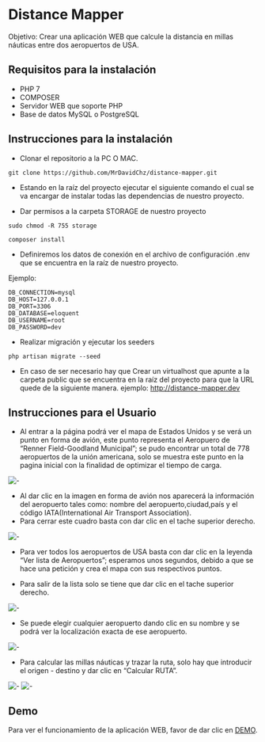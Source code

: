 
# Distance Mapper

Objetivo: Crear una aplicación WEB que calcule la distancia en millas náuticas entre dos aeropuertos de USA.

## Requisitos para la instalación

- PHP 7
- COMPOSER
- Servidor WEB que soporte PHP
- Base de datos MySQL o PostgreSQL

## Instrucciones para la instalación

- Clonar el repositorio a la PC O MAC.
```
git clone https://github.com/MrDavidChz/distance-mapper.git
```
- Estando en la raíz del proyecto ejecutar el siguiente comando el cual se va encargar de instalar todas las dependencias de nuestro proyecto.

- Dar permisos a la carpeta STORAGE de nuestro proyecto
```
sudo chmod -R 755 storage
```

```
composer install
```

- Definiremos los datos de conexión en el archivo de configuración .env que se encuentra en la raíz de nuestro proyecto.

Ejemplo:
```
DB_CONNECTION=mysql
DB_HOST=127.0.0.1
DB_PORT=3306
DB_DATABASE=eloquent
DB_USERNAME=root
DB_PASSWORD=dev
```


- Realizar migración y ejecutar los seeders
```
php artisan migrate --seed
```

- En caso de ser necesario hay que Crear un virtualhost que apunte a la carpeta public que se encuentra en la raíz del proyecto para que la URL quede de la siguiente manera. ejemplo: http://distance-mapper.dev


## Instrucciones para el Usuario

- Al entrar a la página podrá ver el mapa de Estados Unidos y se verá un punto en forma de avión, este punto representa el Aeropuero de “Renner Field-Goodland Municipal”; se pudo encontrar un total de 778 aeropuertos de la unión americana, solo se muestra este punto en la pagina inicial con la finalidad de optimizar el tiempo de carga. 

![-](http://i67.tinypic.com/alhlp0.jpg)

- Al dar clic en la imagen en forma de avión nos aparecerá la información del aeropuerto tales como: nombre del aeropuerto,ciudad,país y el código IATA(International Air Transport Association).
- Para cerrar este cuadro basta con dar clic en el tache superior derecho.

![-](http://i67.tinypic.com/2nvgo6t.jpg)




- Para ver todos los aeropuertos de USA basta con dar clic en la leyenda “Ver lista de Aeropuertos”; esperamos unos segundos, debido a que se hace una petición y crea el mapa con sus respectivos puntos.

- Para salir de la lista solo se tiene que dar clic en el tache superior derecho.

![-](http://oi66.tinypic.com/2vb6hkz.jpg)

- Se puede elegir cualquier aeropuerto dando clic en su nombre y se podrá ver la localización exacta de ese aeropuerto.

![-](http://i65.tinypic.com/2d01htj.jpg)

- Para calcular las millas náuticas y trazar la ruta, solo hay que introducir el origen - destino y dar clic en “Calcular RUTA”.

![-](http://i65.tinypic.com/i372mp.jpg)
![-](http://oi63.tinypic.com/intour.jpg)

## Demo

Para ver el funcionamiento de la aplicación WEB, favor de dar clic en [DEMO](http://distance-mapper.herokuapp.com/).

